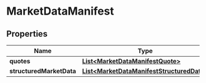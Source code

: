 

# MarketDataManifest

## Properties

Name | Type | Description | Notes
------------ | ------------- | ------------- | -------------
**quotes** | [**List&lt;MarketDataManifestQuote&gt;**](MarketDataManifestQuote.md) |  |  [optional]
**structuredMarketData** | [**List&lt;MarketDataManifestStructuredData&gt;**](MarketDataManifestStructuredData.md) |  |  [optional]



